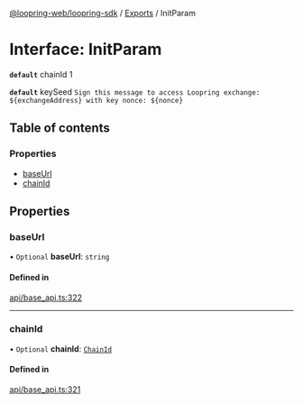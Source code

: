 [@loopring-web/loopring-sdk](../README.md) / [Exports](../modules.md) / InitParam

# Interface: InitParam

**`default`** chainId 1

**`default`** keySeed `Sign this message to access Loopring exchange: ${exchangeAddress} with key nonce: ${nonce}`

## Table of contents

### Properties

- [baseUrl](InitParam.md#baseurl)
- [chainId](InitParam.md#chainid)

## Properties

### baseUrl

• `Optional` **baseUrl**: `string`

#### Defined in

[api/base_api.ts:322](https://github.com/Loopring/loopring_sdk/blob/edf273a/src/api/base_api.ts#L322)

___

### chainId

• `Optional` **chainId**: [`ChainId`](../enums/ChainId.md)

#### Defined in

[api/base_api.ts:321](https://github.com/Loopring/loopring_sdk/blob/edf273a/src/api/base_api.ts#L321)
